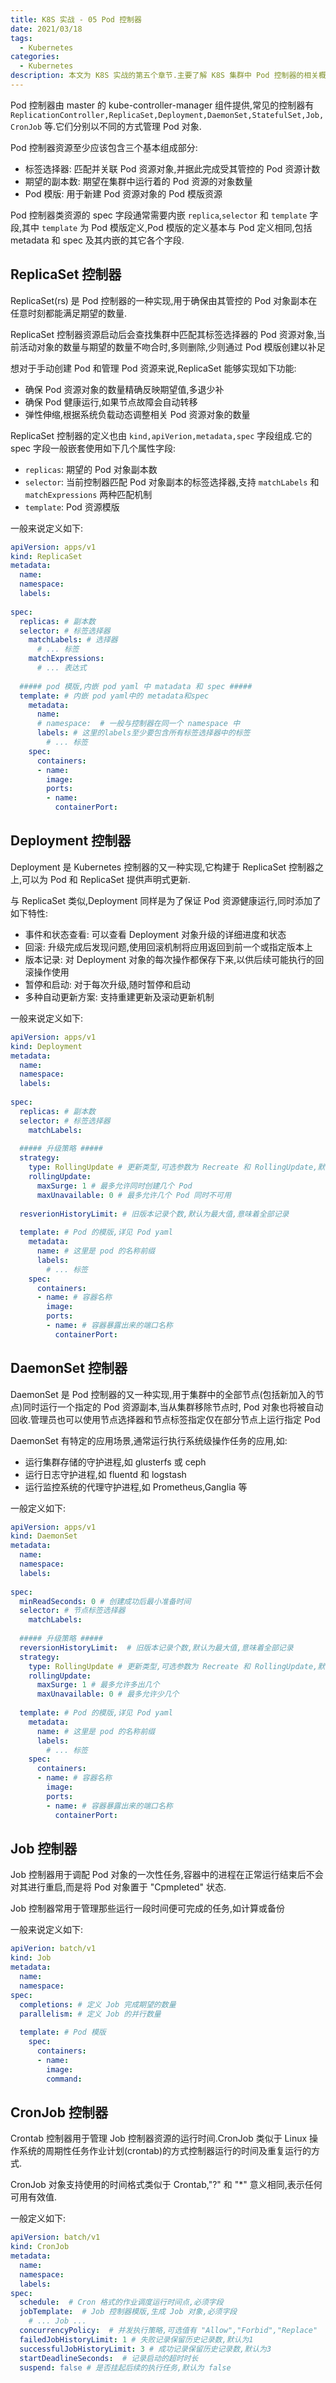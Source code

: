 ```yaml
---
title: K8S 实战 - 05 Pod 控制器
date: 2021/03/18
tags:
  - Kubernetes
categories:
  - Kubernetes
description: 本文为 K8S 实战的第五个章节.主要了解 K8S 集群中 Pod 控制器的相关概念及使用方法
---
```


Pod 控制器由 master 的 kube-controller-manager 组件提供,常见的控制器有 `ReplicationController,ReplicaSet,Deployment,DaemonSet,StatefulSet,Job,CronJob` 等.它们分别以不同的方式管理 Pod 对象.

Pod 控制器资源至少应该包含三个基本组成部分:

- 标签选择器: 匹配并关联 Pod 资源对象,并据此完成受其管控的 Pod 资源计数
- 期望的副本数: 期望在集群中运行着的 Pod 资源的对象数量
- Pod 模版: 用于新建 Pod 资源对象的 Pod 模版资源

Pod 控制器类资源的 spec 字段通常需要内嵌 `replica`,`selector` 和 `template` 字段,其中 `template` 为 Pod 模版定义,Pod 模版的定义基本与 Pod 定义相同,包括 metadata 和 spec 及其内嵌的其它各个字段.

## ReplicaSet 控制器

ReplicaSet(rs) 是 Pod 控制器的一种实现,用于确保由其管控的 Pod 对象副本在任意时刻都能满足期望的数量.

ReplicaSet 控制器资源启动后会查找集群中匹配其标签选择器的 Pod 资源对象,当前活动对象的数量与期望的数量不吻合时,多则删除,少则通过 Pod 模版创建以补足

想对于手动创建 Pod 和管理 Pod 资源来说,ReplicaSet 能够实现如下功能:

- 确保 Pod 资源对象的数量精确反映期望值,多退少补
- 确保 Pod 健康运行,如果节点故障会自动转移
- 弹性伸缩,根据系统负载动态调整相关 Pod 资源对象的数量

ReplicaSet 控制器的定义也由 `kind,apiVerion,metadata,spec` 字段组成.它的 spec 字段一般嵌套使用如下几个属性字段:

- `replicas`: 期望的 Pod 对象副本数
- `selector`: 当前控制器匹配 Pod 对象副本的标签选择器,支持 `matchLabels` 和 `matchExpressions` 两种匹配机制
- `template`: Pod 资源模版

一般来说定义如下:

```yaml
apiVersion: apps/v1
kind: ReplicaSet
metadata:
  name: 
  namespace: 
  labels:
    
spec:
  replicas: # 副本数
  selector: # 标签选择器
    matchLabels: # 选择器
      # ... 标签
    matchExpressions: 
      # ... 表达式
  
  ##### pod 模版,内嵌 pod yaml 中 matadata 和 spec #####
  template: # 内嵌 pod yaml中的 metadata和spec
    metadata: 
      name: 
      # namespace:  # 一般与控制器在同一个 namespace 中
      labels: # 这里的labels至少要包含所有标签选择器中的标签
        # ... 标签
    spec: 
      containers:
      - name: 
        image: 
        ports: 
        - name: 
          containerPort: 
```

## Deployment 控制器

Deployment 是 Kubernetes 控制器的又一种实现,它构建于 ReplicaSet 控制器之上,可以为 Pod 和 ReplicaSet 提供声明式更新.

与 ReplicaSet 类似,Deployment 同样是为了保证 Pod 资源健康运行,同时添加了如下特性:

- 事件和状态查看: 可以查看 Deployment 对象升级的详细进度和状态
- 回滚: 升级完成后发现问题,使用回滚机制将应用返回到前一个或指定版本上
- 版本记录: 对 Deployment 对象的每次操作都保存下来,以供后续可能执行的回滚操作使用
- 暂停和启动: 对于每次升级,随时暂停和启动
- 多种自动更新方案: 支持重建更新及滚动更新机制

一般来说定义如下:

```yaml
apiVersion: apps/v1
kind: Deployment
metadata:
  name: 
  namespace: 
  labels:
    
spec:
  replicas: # 副本数
  selector: # 标签选择器
    matchLabels:
  
  ##### 升级策略 #####
  strategy:
    type: RollingUpdate # 更新类型,可选参数为 Recreate 和 RollingUpdate,默认滚动更新
    rollingUpdate:
      maxSurge: 1 # 最多允许同时创建几个 Pod
      maxUnavailable: 0 # 最多允许几个 Pod 同时不可用
      
  resverionHistoryLimit: # 旧版本记录个数,默认为最大值,意味着全部记录
  
  template: # Pod 的模版,详见 Pod yaml
    metadata:
      name: # 这里是 pod 的名称前缀
      labels:
        # ... 标签
    spec:   
      containers:
      - name: # 容器名称
        image: 
        ports: 
        - name: # 容器暴露出来的端口名称
          containerPort: 
```

## DaemonSet 控制器

DaemonSet 是 Pod 控制器的又一种实现,用于集群中的全部节点(包括新加入的节点)同时运行一个指定的 Pod 资源副本,当从集群移除节点时, Pod 对象也将被自动回收.管理员也可以使用节点选择器和节点标签指定仅在部分节点上运行指定 Pod

DaemonSet 有特定的应用场景,通常运行执行系统级操作任务的应用,如:

- 运行集群存储的守护进程,如 glusterfs 或 ceph
- 运行日志守护进程,如 fluentd 和 logstash
- 运行监控系统的代理守护进程,如 Prometheus,Ganglia 等

一般定义如下:

```yaml
apiVersion: apps/v1
kind: DaemonSet
metadata:
  name:
  namespace:
  labels:
    
spec:
  minReadSeconds: 0 # 创建成功后最小准备时间
  selector: # 节点标签选择器
    matchLabels:
    
  ##### 升级策略 #####
  reversionHistoryLimit:  # 旧版本记录个数,默认为最大值,意味着全部记录
  strategy:
    type: RollingUpdate # 更新类型,可选参数为 Recreate 和 RollingUpdate,默认滚动更新
    rollingUpdate:
      maxSurge: 1 # 最多允许多出几个
      maxUnavailable: 0 # 最多允许少几个
  
  template: # Pod 的模版,详见 Pod yaml
    metadata:
      name: # 这里是 pod 的名称前缀
      labels:
        # ... 标签
    spec:   
      containers:
      - name: # 容器名称
        image: 
        ports: 
        - name: # 容器暴露出来的端口名称
          containerPort: 
```

## Job 控制器

Job 控制器用于调配 Pod 对象的一次性任务,容器中的进程在正常运行结束后不会对其进行重启,而是将 Pod 对象置于 "Cpmpleted" 状态.

Job 控制器常用于管理那些运行一段时间便可完成的任务,如计算或备份

一般来说定义如下:

```yaml
apiVerion: batch/v1
kind: Job
metadata:
  name:
  namespace:
spec:
  completions: # 定义 Job 完成期望的数量
  parallelism: # 定义 Job 的并行数量
  
  template: # Pod 模版
    spec:
      containers:
      - name: 
        image:
        command: 
```

## CronJob 控制器

Crontab 控制器用于管理 Job 控制器资源的运行时间.CronJob 类似于 Linux 操作系统的周期性任务作业计划(crontab)的方式控制器运行的时间及重复运行的方式.

CronJob 对象支持使用的时间格式类似于 Crontab,"?" 和 "*" 意义相同,表示任何可用有效值.

一般定义如下:

```yaml
apiVersion: batch/v1
kind: CronJob
metadata:
  name: 
  namespace:
  labels:
spec:
  schedule:  # Cron 格式的作业调度运行时间点,必须字段
  jobTemplate:  # Job 控制器模版,生成 Job 对象,必须字段
    # ... Job ...
  concurrencyPolicy:  # 并发执行策略,可选值有 "Allow","Forbid","Replace"
  failedJobHistoryLimit: 1 # 失败记录保留历史记录数,默认为1
  successfulJobHistoryLimit: 3 # 成功记录保留历史记录数,默认为3
  startDeadlineSeconds:  # 记录启动的超时时长
  suspend: false # 是否挂起后续的执行任务,默认为 false
```
